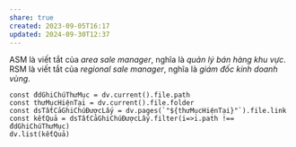 ```yaml
---
share: true
created: 2023-09-05T16:17
updated: 2024-09-30T12:37
---
```

ASM là viết tắt của *area sale manager*, nghĩa là *quản lý bán hàng khu vực*.
RSM là viết tắt của *regional sale manager*, nghĩa là *giám đốc kinh doanh vùng*.
```dataviewjs
const đdGhiChúThưMục = dv.current().file.path
const thưMụcHiệnTại = dv.current().file.folder
const dsTấtCảGhiChúĐượcLấy = dv.pages(`"${thưMụcHiệnTại}"`).file.link
const kếtQuả = dsTấtCảGhiChúĐượcLấy.filter(i=>i.path !== đdGhiChúThưMục)
dv.list(kếtQuả)
```